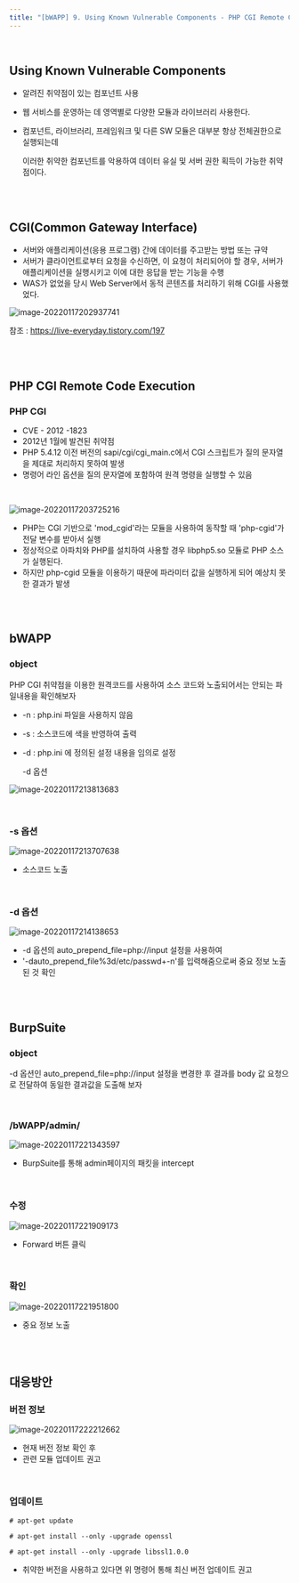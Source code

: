 ```yaml
---
title: "[bWAPP] 9. Using Known Vulnerable Components - PHP CGI Remote Code Execution"
---
```


<br>

## Using Known Vulnerable Components

- 알려진 취약점이 있는 컴포넌트 사용

- 웹 서비스를 운영하는 데 영역별로 다양한 모듈과 라이브러리 사용한다.

- 컴포넌트, 라이브러리, 프레임워크 및 다른 SW 모듈은 대부분 항상 전체권한으로 실행되는데

  이러한 취약한 컴포넌트를 악용하여 데이터 유실 및 서버 권한 획득이 가능한 취약점이다.

<br><br>

## CGI(Common Gateway Interface)

- 서버와 애플리케이션(응용 프로그램) 간에 데이터를 주고받는 방법 또는 규약
- 서버가 클라이언트로부터 요청을 수신하면, 이 요청이 처리되어야 할 경우, 서버가 애플리케이션을 실행시키고 이에 대한 응답을 받는 기능을 수행
- WAS가 없었을 당시 Web Server에서 동적 콘텐츠를 처리하기 위해 CGI를 사용했었다.

![image-20220117202937741](https://raw.githubusercontent.com/EONION-TH3DB/image_repo/main/img/image-20220117202937741.png)

참조 : https://live-everyday.tistory.com/197

<br><br>

## PHP CGI Remote Code Execution

### PHP CGI

- CVE - 2012 -1823
- 2012년 1월에 발견된 취약점
- PHP 5.4.12 이전 버전의 sapi/cgi/cgi_main.c에서 CGI 스크립트가 질의 문자열을 제대로 처리하지 못하여 발생
- 명령어 라인 옵션을 질의 문자열에 포함하여 원격 명령을 실행할 수 있음

<br>

![image-20220117203725216](https://raw.githubusercontent.com/EONION-TH3DB/image_repo/main/img/image-20220117203725216.png)

- PHP는 CGI 기반으로 'mod_cgid'라는 모듈을 사용하여 동작할 때 'php-cgid'가 전달 변수를 받아서 실행
- 정상적으로 아파치와 PHP를 설치하여 사용할 경우 libphp5.so 모듈로 PHP 소스가 실행된다.
- 하지만 php-cgid 모듈을 이용하기 때문에 파라미터 값을 실행하게 되어 예상치 못한 결과가 발생

<br><br>

## bWAPP

### object

PHP CGI 취약점을 이용한 원격코드를 사용하여 소스 코드와 노출되어서는 안되는 파일내용을 확인해보자

- -n : php.ini 파일을 사용하지 않음

- -s : 소스코드에 색을 반영하여 출력

- -d : php.ini 에 정의된 설정 내용을 임의로 설정

  -d 옵션

![image-20220117213813683](https://raw.githubusercontent.com/EONION-TH3DB/image_repo/main/img/image-20220117213813683.png)

<br>

### -s 옵션

![image-20220117213707638](https://raw.githubusercontent.com/EONION-TH3DB/image_repo/main/img/image-20220117213707638.png)

- 소스코드 노출

<br>

### -d 옵션

![image-20220117214138653](https://raw.githubusercontent.com/EONION-TH3DB/image_repo/main/img/image-20220117214138653.png)

- -d 옵션의 auto_prepend_file=php://input 설정을 사용하여
- '-dauto_prepend_file%3d/etc/passwd+-n'를 입력해줌으로써 중요 정보 노출된 것 확인

<br><br>

## BurpSuite

### object

-d 옵션인 auto_prepend_file=php://input 설정을 변경한 후 결과를 body 값 요청으로 전달하여 동일한 결과값을 도출해 보자

<br>

### /bWAPP/admin/

![image-20220117221343597](https://raw.githubusercontent.com/EONION-TH3DB/image_repo/main/img/image-20220117221343597.png)

- BurpSuite를 통해 admin페이지의 패킷을 intercept

<br>

### 수정

![image-20220117221909173](image-20220117221909173.png)

- Forward 버튼 클릭

<br>

### 확인

![image-20220117221951800](https://raw.githubusercontent.com/EONION-TH3DB/image_repo/main/img/image-20220117221951800.png)

- 중요 정보 노출

<br><br>

## 대응방안

### 버전 정보

![image-20220117222212662](https://raw.githubusercontent.com/EONION-TH3DB/image_repo/main/img/image-20220117222212662.png)

- 현재 버전 정보 확인 후
- 관련 모듈 업데이트 권고

<br>

### 업데이트

`# apt-get update`

`# apt-get install --only -upgrade openssl`

`# apt-get install --only -upgrade libssl1.0.0`

- 취약한 버전을 사용하고 있다면 위 명령어 통해 최신 버전 업데이트 권고